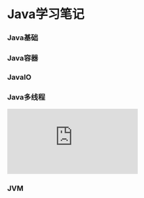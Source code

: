 # Java学习笔记
### Java基础

### Java容器

### JavaIO

### Java多线程
![java高并发编程详解](https://github.com/lvCmx/study/blob/master/note/java/java%E9%AB%98%E5%B9%B6%E5%8F%91%E7%BC%96%E7%A8%8B%E8%AF%A6%E8%A7%A3/index.md)

### JVM
